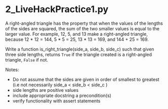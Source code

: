 # 2_LiveHackPractice1.py

A right-angled triangle has the property that when the values of the lengths of the sides are squared, the sum of the two smaller values is equal to the larger value. For example, 12, 5, and 13 make a right-angled triangle, because 12 * 12 = 144, 5 * 5 = 25, 13 * 13 = 169, and 144 + 25 = 169.

Write a function is_right_triangle(side_a, side_b, side_c) such that given three side lengths, returns `True` if the triangle created is a right-angled triangle, `False` if not.

Notes:
* Do not assume that the sides are given in order of smallest to greatest (i.e not necessarily side_a < side_b < side_c )
* side lengths are positive values
* include appropriate docstring a precondition(s)
* verify functionality with assert statements


